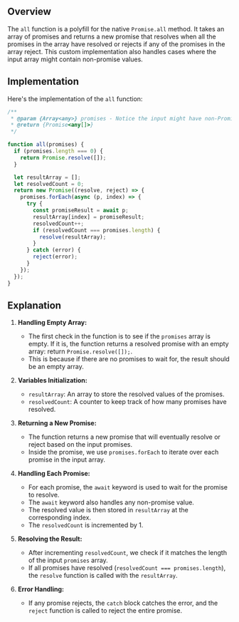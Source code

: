 ## Overview

The `all` function is a polyfill for the native `Promise.all` method. It takes an array of promises and returns a new promise that resolves when all the promises in the array have resolved or rejects if any of the promises in the array reject. This custom implementation also handles cases where the input array might contain non-promise values.

## Implementation

Here's the implementation of the `all` function:

```javascript
/**
 * @param {Array<any>} promises - Notice the input might have non-Promises
 * @return {Promise<any[]>}
 */

function all(promises) {
  if (promises.length === 0) {
    return Promise.resolve([]);
  }

  let resultArray = [];
  let resolvedCount = 0;
  return new Promise((resolve, reject) => {
    promises.forEach(async (p, index) => {
      try {
        const promiseResult = await p;
        resultArray[index] = promiseResult;
        resolvedCount++;
        if (resolvedCount === promises.length) {
          resolve(resultArray);
        }
      } catch (error) {
        reject(error);
      }
    });
  });
}
```

## Explanation

1. **Handling Empty Array:**

   - The first check in the function is to see if the `promises` array is empty. If it is, the function returns a resolved promise with an empty array: return `Promise.resolve([]);`.
   - This is because if there are no promises to wait for, the result should be an empty array.

2. **Variables Initialization:**

   - `resultArray`: An array to store the resolved values of the promises.
   - `resolvedCount`: A counter to keep track of how many promises have resolved.

3. **Returning a New Promise:**

   - The function returns a new promise that will eventually resolve or reject based on the input promises.
   - Inside the promise, we use `promises.forEach` to iterate over each promise in the input array.

4. **Handling Each Promise:**

   - For each promise, the `await` keyword is used to wait for the promise to resolve.
   - The `await` keyword also handles any non-promise value.
   - The resolved value is then stored in `resultArray` at the corresponding index.
   - The `resolvedCount` is incremented by 1.

5. **Resolving the Result:**

   - After incrementing `resolvedCount`, we check if it matches the length of the input `promises` array.
   - If all promises have resolved (`resolvedCount === promises.length`), the `resolve` function is called with the `resultArray`.

6. **Error Handling:**
   - If any promise rejects, the `catch` block catches the error, and the `reject` function is called to reject the entire promise.
